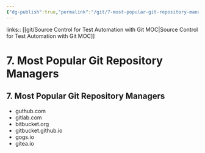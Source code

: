 ```yaml
---
{"dg-publish":true,"permalink":"/git/7-most-popular-git-repository-managers/"}
---
```


links:: [[git/Source Control for Test Automation with Git MOC\|Source Control for Test Automation with Git MOC]]

# 7. Most Popular Git Repository Managers

## 7. Most Popular Git Repository Managers

- guthub.com
- gitlab.com
- bitbucket.org
- gitbucket.github.io
- gogs.io
- gitea.io